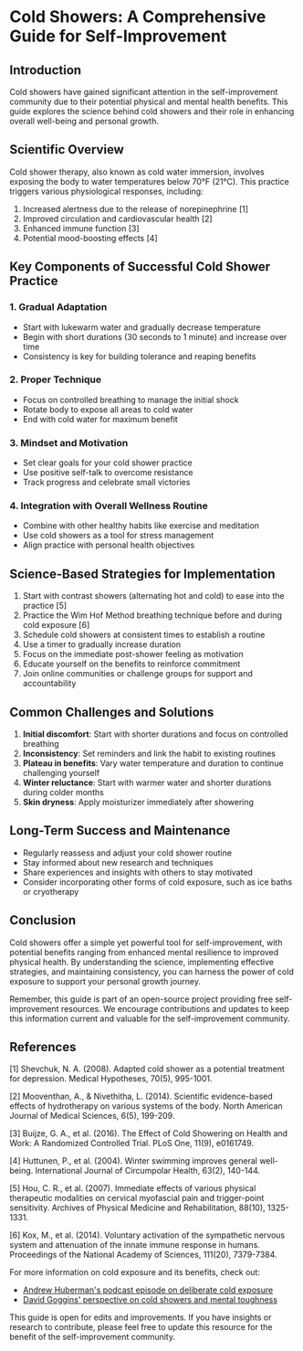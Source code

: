 # Cold Showers: A Comprehensive Guide for Self-Improvement

## Introduction

Cold showers have gained significant attention in the self-improvement community due to their potential physical and mental health benefits. This guide explores the science behind cold showers and their role in enhancing overall well-being and personal growth.

## Scientific Overview

Cold shower therapy, also known as cold water immersion, involves exposing the body to water temperatures below 70°F (21°C). This practice triggers various physiological responses, including:

1. Increased alertness due to the release of norepinephrine [1]
2. Improved circulation and cardiovascular health [2]
3. Enhanced immune function [3]
4. Potential mood-boosting effects [4]

## Key Components of Successful Cold Shower Practice

### 1. Gradual Adaptation

-   Start with lukewarm water and gradually decrease temperature
-   Begin with short durations (30 seconds to 1 minute) and increase over time
-   Consistency is key for building tolerance and reaping benefits

### 2. Proper Technique

-   Focus on controlled breathing to manage the initial shock
-   Rotate body to expose all areas to cold water
-   End with cold water for maximum benefit

### 3. Mindset and Motivation

-   Set clear goals for your cold shower practice
-   Use positive self-talk to overcome resistance
-   Track progress and celebrate small victories

### 4. Integration with Overall Wellness Routine

-   Combine with other healthy habits like exercise and meditation
-   Use cold showers as a tool for stress management
-   Align practice with personal health objectives

## Science-Based Strategies for Implementation

1. Start with contrast showers (alternating hot and cold) to ease into the practice [5]
2. Practice the Wim Hof Method breathing technique before and during cold exposure [6]
3. Schedule cold showers at consistent times to establish a routine
4. Use a timer to gradually increase duration
5. Focus on the immediate post-shower feeling as motivation
6. Educate yourself on the benefits to reinforce commitment
7. Join online communities or challenge groups for support and accountability

## Common Challenges and Solutions

1. **Initial discomfort**: Start with shorter durations and focus on controlled breathing
2. **Inconsistency**: Set reminders and link the habit to existing routines
3. **Plateau in benefits**: Vary water temperature and duration to continue challenging yourself
4. **Winter reluctance**: Start with warmer water and shorter durations during colder months
5. **Skin dryness**: Apply moisturizer immediately after showering

## Long-Term Success and Maintenance

-   Regularly reassess and adjust your cold shower routine
-   Stay informed about new research and techniques
-   Share experiences and insights with others to stay motivated
-   Consider incorporating other forms of cold exposure, such as ice baths or cryotherapy

## Conclusion

Cold showers offer a simple yet powerful tool for self-improvement, with potential benefits ranging from enhanced mental resilience to improved physical health. By understanding the science, implementing effective strategies, and maintaining consistency, you can harness the power of cold exposure to support your personal growth journey.

Remember, this guide is part of an open-source project providing free self-improvement resources. We encourage contributions and updates to keep this information current and valuable for the self-improvement community.

## References

[1] Shevchuk, N. A. (2008). Adapted cold shower as a potential treatment for depression. Medical Hypotheses, 70(5), 995-1001.

[2] Mooventhan, A., & Nivethitha, L. (2014). Scientific evidence-based effects of hydrotherapy on various systems of the body. North American Journal of Medical Sciences, 6(5), 199-209.

[3] Buijze, G. A., et al. (2016). The Effect of Cold Showering on Health and Work: A Randomized Controlled Trial. PLoS One, 11(9), e0161749.

[4] Huttunen, P., et al. (2004). Winter swimming improves general well-being. International Journal of Circumpolar Health, 63(2), 140-144.

[5] Hou, C. R., et al. (2007). Immediate effects of various physical therapeutic modalities on cervical myofascial pain and trigger-point sensitivity. Archives of Physical Medicine and Rehabilitation, 88(10), 1325-1331.

[6] Kox, M., et al. (2014). Voluntary activation of the sympathetic nervous system and attenuation of the innate immune response in humans. Proceedings of the National Academy of Sciences, 111(20), 7379-7384.

For more information on cold exposure and its benefits, check out:

-   [Andrew Huberman's podcast episode on deliberate cold exposure](https://hubermanlab.com/using-deliberate-cold-exposure-for-health-and-performance/)
-   [David Goggins' perspective on cold showers and mental toughness](https://davidgoggins.com/cold-showers/)

This guide is open for edits and improvements. If you have insights or research to contribute, please feel free to update this resource for the benefit of the self-improvement community.
